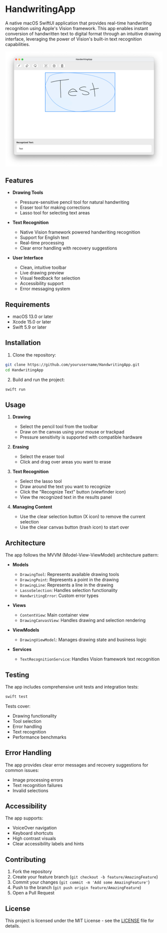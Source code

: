 # HandwritingApp

A native macOS SwiftUI application that provides real-time handwriting recognition using Apple's Vision framework. This app enables instant conversion of handwritten text to digital format through an intuitive drawing interface, leveraging the power of Vision's built-in text recognition capabilities.

![HandwritingApp Screenshot](docs/example.png)

## Features

- **Drawing Tools**
  - Pressure-sensitive pencil tool for natural handwriting
  - Eraser tool for making corrections
  - Lasso tool for selecting text areas

- **Text Recognition**
  - Native Vision framework powered handwriting recognition
  - Support for English text
  - Real-time processing
  - Clear error handling with recovery suggestions

- **User Interface**
  - Clean, intuitive toolbar
  - Live drawing preview
  - Visual feedback for selection
  - Accessibility support
  - Error messaging system

## Requirements

- macOS 13.0 or later
- Xcode 15.0 or later
- Swift 5.9 or later

## Installation

1. Clone the repository:
```bash
git clone https://github.com/yourusername/HandwritingApp.git
cd HandwritingApp
```

2. Build and run the project:
```bash
swift run
```

## Usage

1. **Drawing**
   - Select the pencil tool from the toolbar
   - Draw on the canvas using your mouse or trackpad
   - Pressure sensitivity is supported with compatible hardware

2. **Erasing**
   - Select the eraser tool
   - Click and drag over areas you want to erase

3. **Text Recognition**
   - Select the lasso tool
   - Draw around the text you want to recognize
   - Click the "Recognize Text" button (viewfinder icon)
   - View the recognized text in the results panel

4. **Managing Content**
   - Use the clear selection button (X icon) to remove the current selection
   - Use the clear canvas button (trash icon) to start over

## Architecture

The app follows the MVVM (Model-View-ViewModel) architecture pattern:

- **Models**
  - `DrawingTool`: Represents available drawing tools
  - `DrawingPoint`: Represents a point in the drawing
  - `DrawingLine`: Represents a line in the drawing
  - `LassoSelection`: Handles selection functionality
  - `HandwritingError`: Custom error types

- **Views**
  - `ContentView`: Main container view
  - `DrawingCanvasView`: Handles drawing and selection rendering

- **ViewModels**
  - `DrawingViewModel`: Manages drawing state and business logic

- **Services**
  - `TextRecognitionService`: Handles Vision framework text recognition

## Testing

The app includes comprehensive unit tests and integration tests:

```bash
swift test
```

Tests cover:
- Drawing functionality
- Tool selection
- Error handling
- Text recognition
- Performance benchmarks

## Error Handling

The app provides clear error messages and recovery suggestions for common issues:
- Image processing errors
- Text recognition failures
- Invalid selections

## Accessibility

The app supports:
- VoiceOver navigation
- Keyboard shortcuts
- High contrast visuals
- Clear accessibility labels and hints

## Contributing

1. Fork the repository
2. Create your feature branch (`git checkout -b feature/AmazingFeature`)
3. Commit your changes (`git commit -m 'Add some AmazingFeature'`)
4. Push to the branch (`git push origin feature/AmazingFeature`)
5. Open a Pull Request

## License

This project is licensed under the MIT License - see the [LICENSE](LICENSE) file for details.
